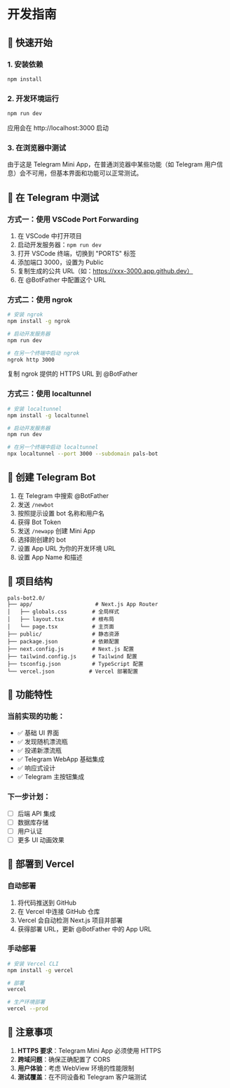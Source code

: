 # 开发指南

## 🚀 快速开始

### 1. 安装依赖

```bash
npm install
```

### 2. 开发环境运行

```bash
npm run dev
```

应用会在 http://localhost:3000 启动

### 3. 在浏览器中测试

由于这是 Telegram Mini App，在普通浏览器中某些功能（如 Telegram 用户信息）会不可用，但基本界面和功能可以正常测试。

## 📱 在 Telegram 中测试

### 方式一：使用 VSCode Port Forwarding

1. 在 VSCode 中打开项目
2. 启动开发服务器：`npm run dev`
3. 打开 VSCode 终端，切换到 "PORTS" 标签
4. 添加端口 3000，设置为 Public
5. 复制生成的公共 URL（如：https://xxx-3000.app.github.dev）
6. 在 @BotFather 中配置这个 URL

### 方式二：使用 ngrok

```bash
# 安装 ngrok
npm install -g ngrok

# 启动开发服务器
npm run dev

# 在另一个终端中启动 ngrok
ngrok http 3000
```

复制 ngrok 提供的 HTTPS URL 到 @BotFather

### 方式三：使用 localtunnel

```bash
# 安装 localtunnel
npm install -g localtunnel

# 启动开发服务器
npm run dev

# 在另一个终端中启动 localtunnel
npx localtunnel --port 3000 --subdomain pals-bot
```

## 🤖 创建 Telegram Bot

1. 在 Telegram 中搜索 @BotFather
2. 发送 `/newbot`
3. 按照提示设置 bot 名称和用户名
4. 获得 Bot Token
5. 发送 `/newapp` 创建 Mini App
6. 选择刚创建的 bot
7. 设置 App URL 为你的开发环境 URL
8. 设置 App Name 和描述

## 🔧 项目结构

```
pals-bot2.0/
├── app/                    # Next.js App Router
│   ├── globals.css        # 全局样式
│   ├── layout.tsx         # 根布局
│   └── page.tsx           # 主页面
├── public/                # 静态资源
├── package.json           # 依赖配置
├── next.config.js         # Next.js 配置
├── tailwind.config.js     # Tailwind 配置
├── tsconfig.json          # TypeScript 配置
└── vercel.json           # Vercel 部署配置
```

## 🎨 功能特性

### 当前实现的功能：

- ✅ 基础 UI 界面
- ✅ 发现随机漂流瓶
- ✅ 投递新漂流瓶
- ✅ Telegram WebApp 基础集成
- ✅ 响应式设计
- ✅ Telegram 主按钮集成

### 下一步计划：

- [ ] 后端 API 集成
- [ ] 数据库存储
- [ ] 用户认证
- [ ] 更多 UI 动画效果

## 🚀 部署到 Vercel

### 自动部署

1. 将代码推送到 GitHub
2. 在 Vercel 中连接 GitHub 仓库
3. Vercel 会自动检测 Next.js 项目并部署
4. 获得部署 URL，更新 @BotFather 中的 App URL

### 手动部署

```bash
# 安装 Vercel CLI
npm install -g vercel

# 部署
vercel

# 生产环境部署
vercel --prod
```

## 📝 注意事项

1. **HTTPS 要求**：Telegram Mini App 必须使用 HTTPS
2. **跨域问题**：确保正确配置了 CORS
3. **用户体验**：考虑 WebView 环境的性能限制
4. **测试覆盖**：在不同设备和 Telegram 客户端测试
